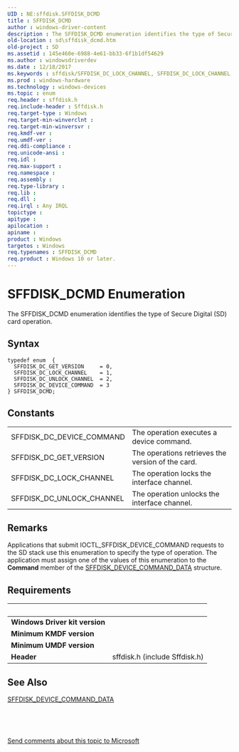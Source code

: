 ```yaml
---
UID : NE:sffdisk.SFFDISK_DCMD
title : SFFDISK_DCMD
author : windows-driver-content
description : The SFFDISK_DCMD enumeration identifies the type of Secure Digital (SD) card operation.
old-location : sd\sffdisk_dcmd.htm
old-project : SD
ms.assetid : 145e460e-6988-4e61-bb33-6f1b1df54629
ms.author : windowsdriverdev
ms.date : 12/18/2017
ms.keywords : sffdisk/SFFDISK_DC_LOCK_CHANNEL, SFFDISK_DC_LOCK_CHANNEL, sffdisk/SFFDISK_DC_DEVICE_COMMAND, SFFDISK_DC_GET_VERSION, SD.sffdisk_dcmd, sffdisk/SFFDISK_DC_UNLOCK_CHANNEL, sffdisk/SFFDISK_DCMD, sd-structs_440acb4f-89ba-4ea0-9f8b-c7fd241dfe85.xml, SFFDISK_DC_DEVICE_COMMAND, SFFDISK_DCMD, SFFDISK_DCMD enumeration [Buses], sffdisk/SFFDISK_DC_GET_VERSION, SFFDISK_DC_UNLOCK_CHANNEL
ms.prod : windows-hardware
ms.technology : windows-devices
ms.topic : enum
req.header : sffdisk.h
req.include-header : Sffdisk.h
req.target-type : Windows
req.target-min-winverclnt : 
req.target-min-winversvr : 
req.kmdf-ver : 
req.umdf-ver : 
req.ddi-compliance : 
req.unicode-ansi : 
req.idl : 
req.max-support : 
req.namespace : 
req.assembly : 
req.type-library : 
req.lib : 
req.dll : 
req.irql : Any IRQL
topictype : 
apitype : 
apilocation : 
apiname : 
product : Windows
targetos : Windows
req.typenames : SFFDISK_DCMD
req.product : Windows 10 or later.
---
```


# SFFDISK_DCMD Enumeration
The SFFDISK_DCMD enumeration identifies the type of Secure Digital (SD) card operation.

## Syntax
````
typedef enum  { 
  SFFDISK_DC_GET_VERSION     = 0,
  SFFDISK_DC_LOCK_CHANNEL    = 1,
  SFFDISK_DC_UNLOCK_CHANNEL  = 2,
  SFFDISK_DC_DEVICE_COMMAND  = 3
} SFFDISK_DCMD;
````

## Constants

<table>

<tr>
<td>SFFDISK_DC_DEVICE_COMMAND</td>
<td>The operation executes a device command.</td>
</tr>

<tr>
<td>SFFDISK_DC_GET_VERSION</td>
<td>The operations retrieves the version of the card.</td>
</tr>

<tr>
<td>SFFDISK_DC_LOCK_CHANNEL</td>
<td>The operation locks the interface channel.</td>
</tr>

<tr>
<td>SFFDISK_DC_UNLOCK_CHANNEL</td>
<td>The operation unlocks the interface channel.</td>
</tr>
</table>

## Remarks

Applications that submit IOCTL_SFFDISK_DEVICE_COMMAND requests to the SD stack use this enumeration to specify the type of operation. The application must assign one of the values of this enumeration to the <b>Command</b> member of the <a href="https://msdn.microsoft.com/68205c17-5ff6-45a3-83c7-e106b314f9a5">SFFDISK_DEVICE_COMMAND_DATA</a> structure.

## Requirements
| &nbsp; | &nbsp; |
| ---- |:---- |
| **Windows Driver kit version** |  |
| **Minimum KMDF version** |  |
| **Minimum UMDF version** |  |
| **Header** | sffdisk.h (include Sffdisk.h) |

## See Also

<a href="https://msdn.microsoft.com/68205c17-5ff6-45a3-83c7-e106b314f9a5">SFFDISK_DEVICE_COMMAND_DATA</a>

 

 

<a href="mailto:wsddocfb@microsoft.com?subject=Documentation%20feedback [SD\buses]:%20SFFDISK_DCMD enumeration%20 RELEASE:%20(12/18/2017)&amp;body=%0A%0APRIVACY STATEMENT%0A%0AWe use your feedback to improve the documentation. We don't use your email address for any other purpose, and we'll remove your email address from our system after the issue that you're reporting is fixed. While we're working to fix this issue, we might send you an email message to ask for more info. Later, we might also send you an email message to let you know that we've addressed your feedback.%0A%0AFor more info about Microsoft's privacy policy, see http://privacy.microsoft.com/en-us/default.aspx." title="Send comments about this topic to Microsoft">Send comments about this topic to Microsoft</a>